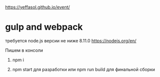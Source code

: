 https://yeffasol.github.io/event/

# gulp  and webpack

требуется node.js версии не ниже 8.11.0 https://nodejs.org/en/

Пишем в консоли 

1. npm i

2. npm start для разработки или npm run build для финальной сборки
